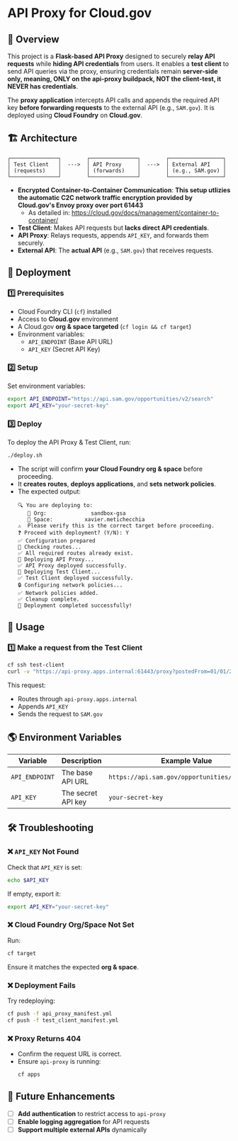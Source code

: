 # API Proxy for Cloud.gov

## 📌 Overview

This project is a **Flask-based API Proxy** designed to securely **relay API requests** while **hiding API credentials** from users. It enables a **test client** to send API queries via the proxy, ensuring credentials remain **server-side only, meaning, ONLY on the api-proxy buildpack, NOT the client-test, it NEVER has credentials**.

The **proxy application** intercepts API calls and appends the required API key **before forwarding requests** to the external API (e.g., `SAM.gov`). It is deployed using **Cloud Foundry** on **Cloud.gov**.

## 🏗️ Architecture

```
┌───────────────┐        ┌───────────────┐        ┌─────────────────┐
│ Test Client   │  --->  │ API Proxy     │  --->  │ External API    │
│ (requests)    │        │ (forwards)    │        │ (e.g., SAM.gov) │
└───────────────┘        └───────────────┘        └─────────────────┘
```
- **Encrypted Container-to-Container Communication**: **This setup utlizies the automatic C2C network traffic encryption provided by Cloud.gov's Envoy proxy over port 61443**
  - As detailed in: https://cloud.gov/docs/management/container-to-container/
- **Test Client**: Makes API requests but **lacks direct API credentials**.
- **API Proxy**: Relays requests, appends `API_KEY`, and forwards them securely.
- **External API**: The **actual API** (e.g., `SAM.gov`) that receives requests.

## 🚀 Deployment

### **1️⃣ Prerequisites**

- Cloud Foundry CLI (`cf`) installed
- Access to **Cloud.gov** environment
- A Cloud.gov **org & space targeted** (`cf login && cf target`)
- Environment variables:
  - `API_ENDPOINT` (Base API URL)
  - `API_KEY` (Secret API Key)

### **2️⃣ Setup**

Set environment variables:

```bash
export API_ENDPOINT="https://api.sam.gov/opportunities/v2/search"
export API_KEY="your-secret-key"
```

### **3️⃣ Deploy**

To deploy the API Proxy & Test Client, run:

```bash
./deploy.sh
```

- The script will confirm **your Cloud Foundry org & space** before proceeding.
- It **creates routes**, **deploys applications**, and **sets network policies**.
- The expected output:
  ```plaintext
  🔍 You are deploying to:
     🏢 Org:              sandbox-gsa
     📌 Space:          xavier.metichecchia
  ⚠️  Please verify this is the correct target before proceeding.
  ❓ Proceed with deployment? (Y/N): Y
  ✅ Configuration prepared
  🔄 Checking routes...
  ✅ All required routes already exist.
  🚀 Deploying API Proxy...
  ✅ API Proxy deployed successfully.
  🚀 Deploying Test Client...
  ✅ Test Client deployed successfully.
  🔒 Configuring network policies...
  ✅ Network policies added.
  ✅ Cleanup complete.
  🎉 Deployment completed successfully!
  ```

## 🔧 Usage

### **1️⃣ Make a request from the Test Client**

```bash
cf ssh test-client
curl -v "https://api-proxy.apps.internal:61443/proxy?postedFrom=01/01/2024&postedTo=01/31/2024"
```

This request:

- Routes through `api-proxy.apps.internal`
- Appends `API_KEY`
- Sends the request to `SAM.gov`

## 🌎 Environment Variables

| Variable       | Description        | Example Value                                 |
| -------------- | ------------------ | --------------------------------------------- |
| `API_ENDPOINT` | The base API URL   | `https://api.sam.gov/opportunities/v2/search` |
| `API_KEY`      | The secret API key | `your-secret-key`                             |

## 🛠️ Troubleshooting

### **❌ `API_KEY` Not Found**

Check that `API_KEY` is set:

```bash
echo $API_KEY
```

If empty, export it:

```bash
export API_KEY="your-secret-key"
```

### **❌ Cloud Foundry Org/Space Not Set**

Run:

```bash
cf target
```

Ensure it matches the expected **org & space**.

### **❌ Deployment Fails**

Try redeploying:

```bash
cf push -f api_proxy_manifest.yml
cf push -f test_client_manifest.yml
```

### **❌ Proxy Returns 404**

- Confirm the request URL is correct.
- Ensure `api-proxy` is running:
  ```bash
  cf apps
  ```

## 📌 Future Enhancements

- [ ] **Add authentication** to restrict access to `api-proxy`
- [ ] **Enable logging aggregation** for API requests
- [ ] **Support multiple external APIs** dynamically
